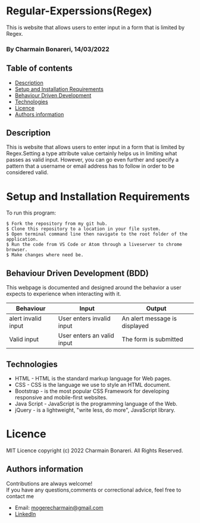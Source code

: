 # Regular-Experssions(Regex)

This is website that allows users to enter input in a form that is limited by Regex.

### By Charmain Bonareri, 14/03/2022


## Table of contents
* [Description](#description)
* [Setup and Installation Requirements](#setup)
* [Behaviour Driven Development](#BDD)
* [Technologies](#technologies)
* [Licence](#licence)
* [Authors information](#contact)

## Description
This is website that allows users to enter input in a form that is limited by Regex.Setting a type attribute value certainly helps us in limiting what passes as valid input. However, you can go even further and specify a pattern that a username or email address has to follow in order to be considered valid.


# Setup and Installation Requirements
To run this program:

```
$ Fork the repository from my git hub.
$ Clone this repository to a location in your file system.
$ Open terminal command line then navigate to the root folder of the application.
$ Run the code from VS Code or Atom through a liveserver to chrome browser.
$ Make changes where need be.
```
## Behaviour Driven Development (BDD)
This webpage is documented and designed around the behavior a user expects to experience when interacting with it.

Behaviour          |	Input                                           |	Output                                   | 
-------------------|---------------------------------------------------|----------------------------------------------|
alert invalid input|User enters invalid input                          |An alert message is displayed                 |
Valid input        |User enters an valid input                         |The form is submitted                |

## Technologies
* HTML - HTML is the standard markup language for Web pages.
* CSS - CSS is the language we use to style an HTML document.
* Bootstrap - is the most popular CSS Framework for developing responsive and mobile-first websites.
* Java Script - JavaScript is the programming language of the Web.
* jQuery -  is a lightweight, "write less, do more", JavaScript library. 

# Licence
MIT Licence 
copyright (c) 2022 Charmain Bonareri. All Rights Reserved.


## Authors information
Contributions are always welcome!  
If you have any questions,comments or correctional advice, feel free to contact me
* Email: mogerecharmain@gmail.com
* [LinkedIn](https://www.linkedin.com/in/charmain-bonareri-71a209126/)